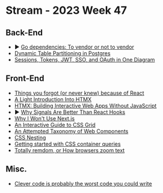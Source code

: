 # Stream - 2023 Week 47

## Back-End

- ▶️ [Go dependencies: To vendor or not to vendor](https://www.youtube.com/watch?v=e3rhaaVsUXY)
- [Dynamic Table Partitioning in Postgres](https://supabase.com/blog/postgres-dynamic-table-partitioning)
- [Sessions, Tokens, JWT, SSO, and OAuth in One Diagram](https://blog.bytebytego.com/p/sessions-tokens-jwt-sso-and-oauth)

## Front-End

- [Things you forgot (or never knew) because of React](https://joshcollinsworth.com/blog/antiquated-react)
- [A Light Introduction Into HTMX](https://frontendmasters.github.io/fem-htmx/)
- [HTMX: Building Interactive Web Apps Without JavaScript](https://dev.to/teach_wizbits/htmx-building-interactive-web-apps-without-javascript-b61)
- ▶️ [Why Signals Are Better Than React Hooks](https://www.youtube.com/watch?v=SO8lBVWF2Y8)
- [Why I Won't Use Next.js](https://www.epicweb.dev/why-i-wont-use-nextjs)
- [An Interactive Guide to CSS Grid](https://www.joshwcomeau.com/css/interactive-guide-to-grid/)
- [An Attempted Taxonomy of Web Components](https://www.zachleat.com/web/a-taxonomy-of-web-component-types/)
- [CSS Nesting](https://ishadeed.com/article/css-nesting)
- [Getting started with CSS container queries](https://developer.mozilla.org/en-US/blog/getting-started-with-css-container-queries/)
- [Totally remdom, or How browsers zoom text](https://matuzo.at/blog/2023/how-browsers-zoom-text)

## Misc.

- [Clever code is probably the worst code you could write](https://engineercodex.substack.com/p/clever-code-is-probably-the-worst)
